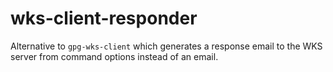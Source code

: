# wks-client-responder

Alternative to `gpg-wks-client` which generates a response email to the WKS
server from command options instead of an email.
